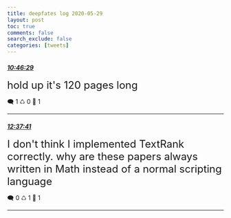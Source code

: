 ```yaml
---
title: deepfates log 2020-05-29
layout: post
toc: true
comments: false
search_exclude: false
categories: [tweets]
---
```



#### <a href = "https://twitter.com/deepfates/status/1266410597282836480">*10:46:29*</a>

<font size="5">hold up it's 120 pages long</font>



🗨️ 1 ♺ 0 🤍  1   

---
    
#### <a href = "https://twitter.com/deepfates/status/1266438579162513408">*12:37:41*</a>

<font size="5">I don't think I implemented TextRank correctly. why are these papers always written in Math instead of a normal scripting language</font>



🗨️ 0 ♺ 1 🤍  1   

---
    
            


